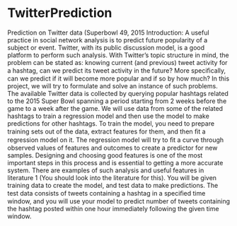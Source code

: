 # TwitterPrediction
Prediction on Twitter data (Superbowl 49, 2015
Introduction:
A useful practice in social network analysis is to predict future popularity of a subject or event. Twitter, with its public discussion model, is a good platform to perform such analysis. With Twitter’s topic structure in mind, the problem can be stated as: knowing current (and previous) tweet activity for a hashtag, can we predict its tweet activity in the future? More speciﬁcally, can we predict if it will become more popular and if so by how much? In this project, we will try to formulate and solve an instance of such problems.
The available Twitter data is collected by querying popular hashtags related to the 2015 Super Bowl spanning a period starting from 2 weeks before the game to a week after the game. We will use data from some of the related hashtags to train a regression model and then use the model to make predictions for other hashtags. To train the model, you need to prepare training sets out of the data, extract features for them, and then ﬁt a regression model on it. The regression model will try to ﬁt a curve through observed values of features and outcomes to create a predictor for new samples. Designing and choosing good features is one of the most important steps in this process and is essential to getting a more accurate system. There are examples of such analysis and useful features in literature 1 (You should look into the literature for this). You will be given training data to create the model, and test data to make predictions. The test data consists of tweets containing a hashtag in a speciﬁed time window, and you will use your model to predict number of tweets containing the hashtag posted within one hour immediately following the given time window.
